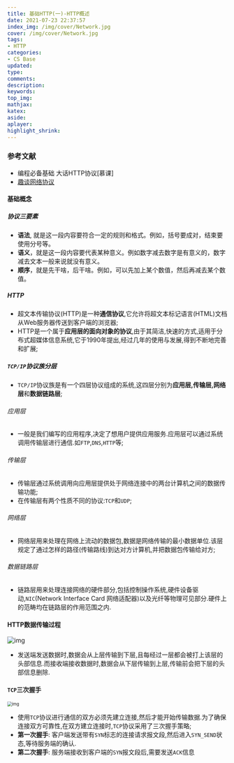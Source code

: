 ```yaml
---
title: 基础HTTP(一)-HTTP概述
date: 2021-07-23 22:37:57
index_img: /img/cover/Network.jpg
cover: /img/cover/Network.jpg
tags:
- HTTP
categories:
- CS Base
updated:
type:
comments:
description:
keywords:
top_img:
mathjax:
katex:
aside:
aplayer:
highlight_shrink:
---
```


### 参考文献

* 编程必备基础 大话HTTP协议[慕课]
* [趣谈网络协议](https://time.geekbang.org/column/intro/85)

#### 基础概念

##### 协议三要素

* **语法**, 就是这一段内容要符合一定的规则和格式。例如，括号要成对，结束要使用分号等。
* **语义**，就是这一段内容要代表某种意义。例如数字减去数字是有意义的，数字减去文本一般来说就没有意义。
* **顺序**，就是先干啥，后干啥。例如，可以先加上某个数值，然后再减去某个数值。

##### HTTP

* 超文本传输协议(HTTP)是一种**通信协议**,它允许将超文本标记语言(HTML)文档从Web服务器传送到客户端的浏览器;
* HTTP是一个属于**应用层的面向对象的协议**,由于其简洁,快速的方式,适用于分布式超媒体信息系统,它于1990年提出,经过几年的使用与发展,得到不断地完善和扩展;

##### `TCP/IP`协议族分层

* `TCP/IP`协议族是有一个四层协议组成的系统,这四层分别为**应用层,传输层,网络层**和**数据链路层**;

###### 应用层

* 一般是我们编写的应用程序,决定了想用户提供应用服务.应用层可以通过系统调用传输层进行通信.如`FTP`,`DNS`,`HTTP`等;

###### 传输层

* 传输层通过系统调用向应用层提供处于网络连接中的两台计算机之间的数据传输功能;
* 在传输层有两个性质不同的协议:`TCP`和`UDP`;

###### 网络层

* 网络层用来处理在网络上流动的数据包,数据是网络传输的最小数据单位.该层规定了通过怎样的路径(传输路线)到达对方计算机,并把数据包传输给对方;

###### 数据链路层

* 链路层用来处理连接网络的硬件部分,包括控制操作系统,硬件设备驱动,`NIC`(Network Interface Card 网络适配器)以及光纤等物理可见部分.硬件上的范畴均在链路层的作用范围之内.

####  HTTP数据传输过程

![img](https://www.holelin.cn/img/cs-base/http/HTTP%E6%95%B0%E6%8D%AE%E4%BC%A0%E8%BE%93%E8%BF%87%E7%A8%8B.png)

* 发送端发送数据时,数据会从上层传输到下层,且每经过一层都会被打上该层的头部信息.而接收端接收数据时,数据会从下层传输到上层,传输前会把下层的头部信息删除.

#### `TCP`三次握手

<img src="https://www.holelin.cn/img/cs-base/http/TCP%E4%B8%89%E6%AC%A1%E6%8F%A1%E6%89%8B.png" alt="img" style="zoom:67%;" />

* 使用`TCP`协议进行通信的双方必须先建立连接,然后才能开始传输数据.为了确保连接双方可靠性,在双方建立连接时,`TCP`协议采用了三次握手策略;
* **第一次握手**: 客户端发送带有`SYN`标志的连接请求报文段,然后进入`SYN_SEND`状态,等待服务端的确认.
* **第二次握手**: 服务端接收到客户端的`SYN`报文段后,需要发送`ACK`信息



